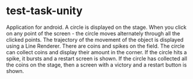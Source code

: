 # test-task-unity

Application for android. A circle is displayed on the stage.
When you click on any point of the screen - the circle moves alternately through all the clicked points. 
The trajectory of the movement of the object is displayed using a Line Renderer.
There are coins and spikes on the field. The circle can collect coins and display their amount in the corner.
If the circle hits a spike, it bursts and a restart screen is shown. 
If the circle has collected all the coins on the stage, then a screen with a victory and a restart button is shown.
